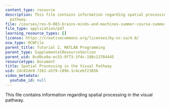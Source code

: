 ```yaml
---
content_type: resource
description: This file contains information regarding spatial processing in the visual
  pathway.
file: /courses/res-9-003-brains-minds-and-machines-summer-course-summer-2015/2dc82de97261a579c89b1c4cebf23856_MITRES_9_003SUM15_imageproc.pdf
file_type: application/pdf
learning_resource_types: []
license: https://creativecommons.org/licenses/by-nc-sa/4.0/
ocw_type: OCWFile
parent_title: Tutorial 2. MATLAB Programming
parent_type: SupplementalResourceSection
parent_uid: 8cd0ca9a-ec53-9f73-3f4c-198c13784445
resourcetype: Document
title: Spatial Processing in the Visual Pathway
uid: 2dc82de9-7261-a579-c89b-1c4cebf23856
video_metadata:
  youtube_id: null
---
```

This file contains information regarding spatial processing in the visual pathway.